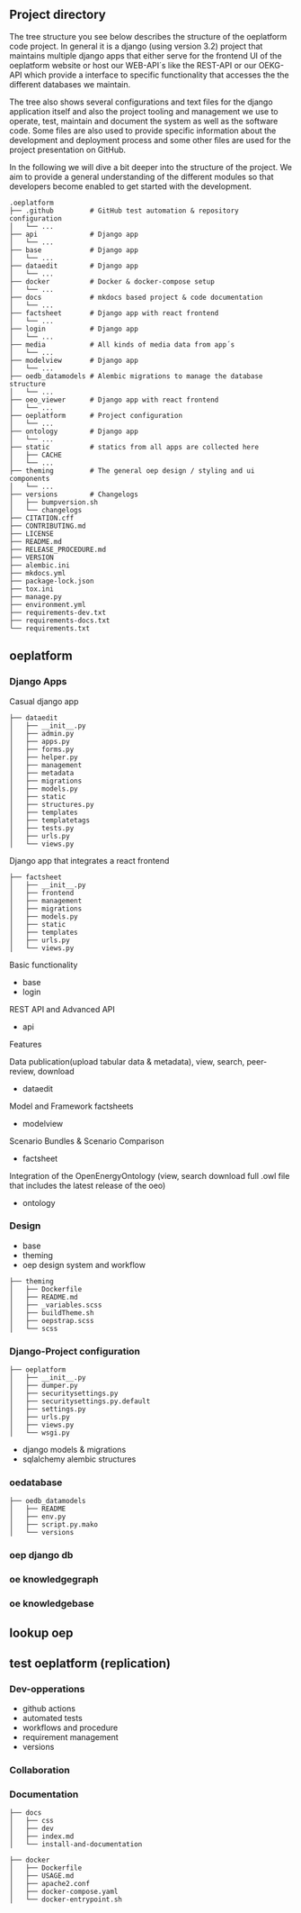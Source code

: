 <!--
SPDX-FileCopyrightText: 2025 Jonas Huber <https://github.com/jh-RLI>

SPDX-License-Identifier: CC0-1.0
-->

## Project directory

The tree structure you see below describes the structure of the oeplatform code project. In general it is a django (using version 3.2) project that maintains multiple django apps that either serve for the frontend UI of the oeplatform website or host our WEB-API´s like the REST-API or our OEKG-API which provide a interface to specific functionality that accesses the the different databases we maintain.

The tree also shows several configurations and text files for the django application itself and also the project tooling and management we use to operate, test, maintain and document the system as well as the software code. Some files are also used to provide specific information about the development and deployment process and some other files are used for the project presentation on GitHub.

In the following we will dive a bit deeper into the structure of the project. We aim to provide a general understanding of the different modules so that developers become enabled to get started with the development.

```plaintext
.oeplatform
├── .github         # GitHub test automation & repository configuration
│   └── ...
├── api             # Django app
│   └── ...
├── base            # Django app
│   └── ...
├── dataedit        # Django app
│   └── ...
├── docker          # Docker & docker-compose setup
│   └── ...
├── docs            # mkdocs based project & code documentation
│   └── ...
├── factsheet       # Django app with react frontend
│   └── ...
├── login           # Django app
│   └── ...
├── media           # All kinds of media data from app´s
│   └── ...
├── modelview       # Django app
│   └── ...
├── oedb_datamodels # Alembic migrations to manage the database structure
│   └── ...
├── oeo_viewer      # Django app with react frontend
│   └── ...
├── oeplatform      # Project configuration
│   └── ...
├── ontology        # Django app
│   └── ...
├── static          # statics from all apps are collected here
│   ├── CACHE
│   └── ...
├── theming         # The general oep design / styling and ui components
│   └── ...
├── versions        # Changelogs
│   ├── bumpversion.sh
│   └── changelogs
├── CITATION.cff
├── CONTRIBUTING.md
├── LICENSE
├── README.md
├── RELEASE_PROCEDURE.md
├── VERSION
├── alembic.ini
├── mkdocs.yml
├── package-lock.json
├── tox.ini
├── manage.py
├── environment.yml
├── requirements-dev.txt
├── requirements-docs.txt
└── requirements.txt
```

## oeplatform

### Django Apps

Casual django app

```plaintext
├── dataedit
│   ├── __init__.py
│   ├── admin.py
│   ├── apps.py
│   ├── forms.py
│   ├── helper.py
│   ├── management
│   ├── metadata
│   ├── migrations
│   ├── models.py
│   ├── static
│   ├── structures.py
│   ├── templates
│   ├── templatetags
│   ├── tests.py
│   ├── urls.py
│   └── views.py
```

Django app that integrates a react frontend

```plaintext
├── factsheet
│   ├── __init__.py
│   ├── frontend
│   ├── management
│   ├── migrations
│   ├── models.py
│   ├── static
│   ├── templates
│   ├── urls.py
│   └── views.py
```

Basic functionality

- base
- login

REST API and Advanced API

- api

Features

Data publication(upload tabular data & metadata), view, search, peer-review, download

- dataedit

Model and Framework factsheets

- modelview

Scenario Bundles & Scenario Comparison

- factsheet

Integration of the OpenEnergyOntology (view, search download full .owl file that includes the latest release of the oeo)

- ontology

### Design

- base
- theming
- oep design system and workflow

```plaintext
├── theming
│   ├── Dockerfile
│   ├── README.md
│   ├── _variables.scss
│   ├── buildTheme.sh
│   ├── oepstrap.scss
│   └── scss
```

### Django-Project configuration

```plaintext
├── oeplatform
│   ├── __init__.py
│   ├── dumper.py
│   ├── securitysettings.py
│   ├── securitysettings.py.default
│   ├── settings.py
│   ├── urls.py
│   ├── views.py
│   └── wsgi.py
```

- django models & migrations
- sqlalchemy alembic structures

### oedatabase

```plaintext
├── oedb_datamodels
│   ├── README
│   ├── env.py
│   ├── script.py.mako
│   └── versions
```

### oep django db

### oe knowledgegraph

### oe knowledgebase

## lookup oep

## test oeplatform (replication)

### Dev-opperations

- github actions
- automated tests
- workflows and procedure
- requirement management
- versions

### Collaboration

### Documentation

```plaintext
├── docs
│   ├── css
│   ├── dev
│   ├── index.md
│   └── install-and-documentation
```

```plaintext
├── docker
│   ├── Dockerfile
│   ├── USAGE.md
│   ├── apache2.conf
│   ├── docker-compose.yaml
│   └── docker-entrypoint.sh
```
